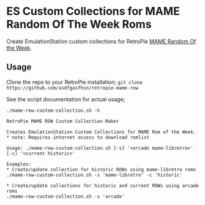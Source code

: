 # ES Custom Collections for MAME Random Of The Week Roms
Create EmulationStation custom collections for RetroPie [MAME Random Of the Week](https://retropie.org.uk/forum/category/16/mame-random-of-the-week).

## Usage
Clone the repo to your RetroPie installation;
`git clone https://github.com/asdfgasfhsn/retropie-mame-row`

See the script documentation for actual usage;

    ./mame-row-custom-collection.sh -h

    RetroPie MAME ROW Custom Collection Maker

    Creates EmulationStation Custom Collections for MAME Rom of the Week.
    * note: Requires internet access to download romlist

    Usage: ./mame-row-custom-collection.sh [-s] '<arcade mame-libretro>' [-c] '<current historic>'

    Examples:
    * Create/update collection for historic ROWs using mame-libretro roms
    ./mame-row-custom-collection.sh -s 'mame-libretro' -c 'historic'

    * Create/update collections for historic and current ROWs using arcade roms
    ./mame-row-custom-collection.sh -s 'arcade'
